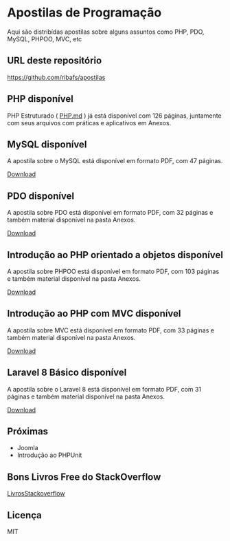 # Apostilas de Programação

Aqui são distribídas apostilas sobre alguns assuntos como PHP, PDO, MySQL, PHPOO, MVC, etc

## URL deste repositório

https://github.com/ribafs/apostilas

## PHP disponível

PHP Estruturado ( [PHP.md](PHP.md) ) já está disponível com 126 páginas, juntamente com seus arquivos com práticas e aplicativos em Anexos.

## MySQL disponível

A apostila sobre o MySQL está disponível em formato PDF, com 47 páginas.

[Download](MySQLApostila.pdf)

## PDO disponível

A apostila sobre PDO está disponível em formato PDF, com 32 páginas e também material disponível na pasta Anexos.

[Download](PDOApostila.pdf)

## Introdução ao PHP orientado a objetos disponível

A apostila sobre PHPOO está disponível em formato PDF, com 103 páginas e também material disponível na pasta Anexos.

[Download](PHPOOApostila.pdf)

## Introdução ao PHP com MVC disponível

A apostila sobre MVC está disponível em formato PDF, com 33 páginas e também material disponível na pasta Anexos.

[Download](MVCApostila.pdf)

## Laravel 8 Básico disponível

A apostila sobre o Laravel 8 está disponível em formato PDF, com 31 páginas e também material disponível na pasta Anexos.

[Download](Laravel8Apostila.pdf)

## Próximas

- Joomla
- Introdução ao PHPUnit

## Bons Livros Free do StackOverflow

[LivrosStackoverflow](LivrosStackoverflow.md)


## Licença

MIT

